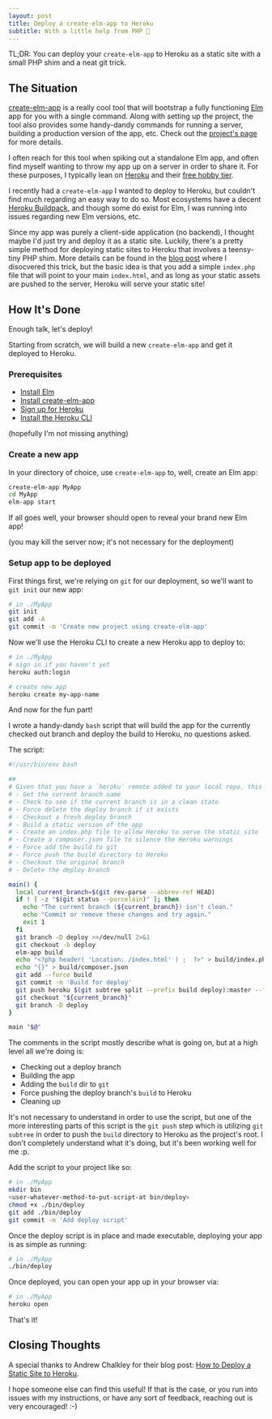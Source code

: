 ```yaml
---
layout: post
title: Deploy a create-elm-app to Heroku
subtitle: With a little help from PHP 😬
---
```


TL;DR: You can deploy your `create-elm-app` to Heroku as a static site with a small PHP shim and a neat git trick.

## The Situation

[create-elm-app](https://github.com/halfzebra/create-elm-app) is a really cool tool that will bootstrap a fully functioning [Elm](https://elm-lang.org/) app for you with a single command. Along with setting up the project, the tool also provides some handy-dandy commands for running a server, building a production version of the app, etc. Check out the [project's page](https://github.com/halfzebra/create-elm-app) for more details.

I often reach for this tool when spiking out a standalone Elm app, and often find myself wanting to throw my app up on a server in order to share it. For these purposes, I typically lean on [Heroku](http://heroku.com/) and their [free hobby tier](https://www.heroku.com/free).

I recently had a `create-elm-app` I wanted to deploy to Heroku, but couldn't find much regarding an easy way to do so. Most ecosystems have a decent [Heroku Buildpack](https://devcenter.heroku.com/articles/buildpacks), and though some do exist for Elm, I was running into issues regarding new Elm versions, etc.

Since my app was purely a client-side application (no backend), I thought maybe I'd just try and deploy it as a static site. Luckily, there's a pretty simple method for deploying static sites to Heroku that involves a teensy-tiny PHP shim. More details can be found in the [blog post](https://blog.teamtreehouse.com/deploy-static-site-heroku) where I disocvered this trick, but the basic idea is that you add a simple `index.php` file that will point to your main `index.html`, and as long as your static assets are pushed to the server, Heroku will serve your static site!

## How It's Done

Enough talk, let's deploy!

Starting from scratch, we will build a new `create-elm-app` and get it deployed to Heroku.

### Prerequisites

- [Install Elm](https://guide.elm-lang.org/install/elm.html)
- [Install create-elm-app](https://github.com/halfzebra/create-elm-app#installation)
- [Sign up for Heroku](https://heroku.com)
- [Install the Heroku CLI](https://devcenter.heroku.com/articles/heroku-cli)

(hopefully I'm not missing anything)

### Create a new app

In your directory of choice, use `create-elm-app` to, well, create an Elm app:

```sh
create-elm-app MyApp
cd MyApp
elm-app start
```

If all goes well, your browser should open to reveal your brand new Elm app!

(you may kill the server now; it's not necessary for the deployment)

### Setup app to be deployed

First things first, we're relying on `git` for our deployment, so we'll want to `git init` our new app:

```sh
# in ./MyApp
git init
git add -A
git commit -m 'Create new project using create-elm-app'
```

Now we'll use the Heroku CLI to create a new Heroku app to deploy to:

```sh
# in ./MyApp
# sign in if you haven't yet
heroku auth:login

# create new app
heroku create my-app-name
```

And now for the fun part!

I wrote a handy-dandy `bash` script that will build the app for the currently checked out branch and deploy the build to Heroku, no questions asked.

The script:

```sh
#!/usr/bin/env bash

##
# Given that you have a `heroku` remote added to your local repo, this will:
# - Get the current branch name
# - Check to see if the current branch is in a clean state
# - Force delete the deploy branch if it exists
# - Checkout a fresh deploy branch
# - Build a static version of the app
# - Create an index.php file to allow Heroku to serve the static site
# - Create a composer.json file to silence the Heroku warnings
# - Force add the build to git
# - Force push the build directory to Heroku
# - Checkout the original branch
# - Delete the deploy branch

main() {
  local current_branch=$(git rev-parse --abbrev-ref HEAD)
  if ! [ -z "$(git status --porcelain)" ]; then
    echo "The current branch (${current_branch}) isn't clean."
    echo "Commit or remove these changes and try again."
    exit 1
  fi
  git branch -D deploy >>/dev/null 2>&1
  git checkout -b deploy
  elm-app build
  echo "<?php header( 'Location: /index.html' ) ;  ?>" > build/index.php
  echo "{}" > build/composer.json
  git add --force build
  git commit -m 'Build for deploy'
  git push heroku $(git subtree split --prefix build deploy):master --force
  git checkout "${current_branch}"
  git branch -D deploy
}

main "$@"
```

The comments in the script mostly describe what is going on, but at a high level all we're doing is:
- Checking out a deploy branch
- Building the app
- Adding the `build` dir to `git`
- Force pushing the deploy branch's `build` to Heroku
- Cleaning up

It's not necessary to understand in order to use the script, but one of the more interesting parts of this script is the `git push` step which is utilizing `git subtree` in order to push the `build` directory to Heroku as the project's root. I don't completely understand what it's doing, but it's been working well for me :p.

Add the script to your project like so:

```sh
# in ./MyApp
mkdir bin
<user-whatever-method-to-put-script-at bin/deploy>
chmod +x ./bin/deploy
git add ./bin/deploy
git commit -m 'Add deploy script'
```

Once the deploy script is in place and made executable, deploying your app is as simple as running:

```sh
# in ./MyApp
./bin/deploy
```

Once deployed, you can open your app up in your browser via:

```sh
# in ./MyApp
heroku open
```



That's it!

## Closing Thoughts

A special thanks to Andrew Chalkley for their blog post: [How to Deploy a Static Site to Heroku](https://blog.teamtreehouse.com/deploy-static-site-heroku).

I hope someone else can find this useful! If that is the case, or you run into issues with my instructions, or have any sort of feedback, reaching out is very encouraged! :-)


